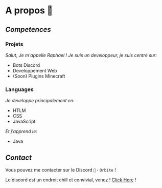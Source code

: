 # A propos 🎈

## _Competences_
### Projets

_Salut, Je m'appelle Raphael ! Je suis un developpeur, je suis centré sur:_
- Bots Discord 
- Developpement Web 
- (Soon) Plugins Minecraft 

### Languages

_Je developpe principalement en:_
- HTLM
- CSS
- JavaScript 

_Et j'apprend le:_
- Java

## _Contact_
Vous pouvez me contacter sur le Discord `🌲・Orbite` !

Le discord est un endroit chill et convivial, venez !
[Click Here](https://discord.gg/hwmVGQGEFt) !
